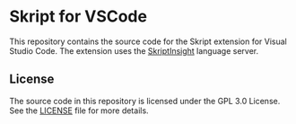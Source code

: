 # Skript for VSCode
This repository contains the source code for the Skript extension for Visual Studio Code.
The extension uses the [SkriptInsight](https://github.com/AppleFlavored/SkriptInsight) language
server.

## License
The source code in this repository is licensed under the GPL 3.0 License.
See the [LICENSE](LICENSE) file for more details.